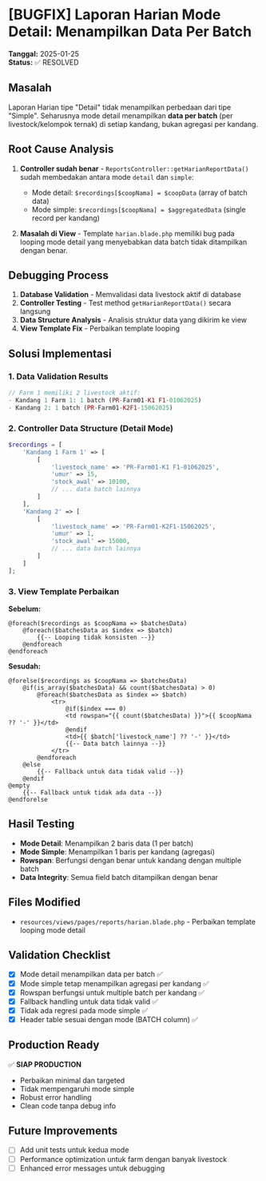 # [BUGFIX] Laporan Harian Mode Detail: Menampilkan Data Per Batch

**Tanggal:** 2025-01-25  
**Status:** ✅ RESOLVED

## Masalah

Laporan Harian tipe "Detail" tidak menampilkan perbedaan dari tipe "Simple". Seharusnya mode detail menampilkan **data per batch** (per livestock/kelompok ternak) di setiap kandang, bukan agregasi per kandang.

## Root Cause Analysis

1. **Controller sudah benar** - `ReportsController::getHarianReportData()` sudah membedakan antara mode `detail` dan `simple`:

    - Mode detail: `$recordings[$coopNama] = $coopData` (array of batch data)
    - Mode simple: `$recordings[$coopNama] = $aggregatedData` (single record per kandang)

2. **Masalah di View** - Template `harian.blade.php` memiliki bug pada looping mode detail yang menyebabkan data batch tidak ditampilkan dengan benar.

## Debugging Process

1. **Database Validation** - Memvalidasi data livestock aktif di database
2. **Controller Testing** - Test method `getHarianReportData()` secara langsung
3. **Data Structure Analysis** - Analisis struktur data yang dikirim ke view
4. **View Template Fix** - Perbaikan template looping

## Solusi Implementasi

### 1. Data Validation Results

```php
// Farm 1 memiliki 2 livestock aktif:
- Kandang 1 Farm 1: 1 batch (PR-Farm01-K1 F1-01062025)
- Kandang 2: 1 batch (PR-Farm01-K2F1-15062025)
```

### 2. Controller Data Structure (Detail Mode)

```php
$recordings = [
    'Kandang 1 Farm 1' => [
        [
            'livestock_name' => 'PR-Farm01-K1 F1-01062025',
            'umur' => 15,
            'stock_awal' => 10100,
            // ... data batch lainnya
        ]
    ],
    'Kandang 2' => [
        [
            'livestock_name' => 'PR-Farm01-K2F1-15062025',
            'umur' => 1,
            'stock_awal' => 15000,
            // ... data batch lainnya
        ]
    ]
];
```

### 3. View Template Perbaikan

**Sebelum:**

```blade
@foreach($recordings as $coopNama => $batchesData)
    @foreach($batchesData as $index => $batch)
        {{-- Looping tidak konsisten --}}
    @endforeach
@endforeach
```

**Sesudah:**

```blade
@forelse($recordings as $coopNama => $batchesData)
    @if(is_array($batchesData) && count($batchesData) > 0)
        @foreach($batchesData as $index => $batch)
            <tr>
                @if($index === 0)
                <td rowspan="{{ count($batchesData) }}">{{ $coopNama ?? '-' }}</td>
                @endif
                <td>{{ $batch['livestock_name'] ?? '-' }}</td>
                {{-- Data batch lainnya --}}
            </tr>
        @endforeach
    @else
        {{-- Fallback untuk data tidak valid --}}
    @endif
@empty
    {{-- Fallback untuk tidak ada data --}}
@endforelse
```

## Hasil Testing

-   **Mode Detail**: Menampilkan 2 baris data (1 per batch)
-   **Mode Simple**: Menampilkan 1 baris per kandang (agregasi)
-   **Rowspan**: Berfungsi dengan benar untuk kandang dengan multiple batch
-   **Data Integrity**: Semua field batch ditampilkan dengan benar

## Files Modified

-   `resources/views/pages/reports/harian.blade.php` - Perbaikan template looping mode detail

## Validation Checklist

-   [x] Mode detail menampilkan data per batch ✅
-   [x] Mode simple tetap menampilkan agregasi per kandang ✅
-   [x] Rowspan berfungsi untuk multiple batch per kandang ✅
-   [x] Fallback handling untuk data tidak valid ✅
-   [x] Tidak ada regresi pada mode simple ✅
-   [x] Header table sesuai dengan mode (BATCH column) ✅

## Production Ready

✅ **SIAP PRODUCTION**

-   Perbaikan minimal dan targeted
-   Tidak mempengaruhi mode simple
-   Robust error handling
-   Clean code tanpa debug info

## Future Improvements

-   [ ] Add unit tests untuk kedua mode
-   [ ] Performance optimization untuk farm dengan banyak livestock
-   [ ] Enhanced error messages untuk debugging
